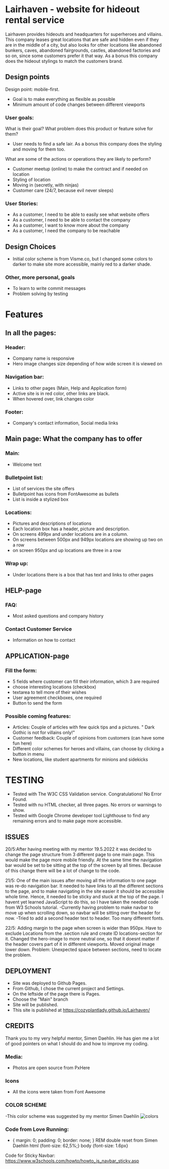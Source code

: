 # Lairhaven - website for hideout rental service

Lairhaven provides hideouts and headquarters for superheroes and villains.
This company leases great locations that are safe and hidden even if they are in the middle of a city,
but also looks for other locations like abandoned bunkers, caves, abandoned fairgrounds, castles, 
abandoned factories and so on, since some customers prefer it that way.
As a bonus this company does the hideout stylings to match the customers brand.

## Design points

Design point: mobile-first. 
- Goal is to make everything as flexible as possible
- Minimum amount of code changes between different viewports

### User goals:
What is their goal? What problem does this product or feature solve for them?
- User needs to find a safe lair. As a bonus this company does the styling and moving for them too.

		
What are some of the actions or operations they are likely to perform?
- Customer meetup (online) to make the contract and if needed on location
- Styling of location
- Moving in (secretly, with ninjas)
- Customer care (24/7, because evil never sleeps)

### User Stories:
- As a customer, I need to be able to easily see what website offers
- As a customer, I need to be able to contact the company
- As a customer, I want to know more about the company
- As a customer, I need the company to be reachable


## Design Choices

- Initial color scheme is from Visme.co, but I changed some colors to darker to make site more accessible, mainly red to a darker shade.

### Other, more personal, goals
- To learn to write commit messages 
- Problem solving by testing

# Features

## In all the pages:

### Header:
- Company name is responsive
- Hero image changes size depending of how wide screen it is viewed on

### Navigation bar:
- Links to other pages (Main, Help and Application form)
- Active site is in red color, other links are black.
- When hovered over, link changes color

### Footer:
- Company's contact information, Social media links

## Main page: What the company has to offer

### Main:
- Welcome text

### Bulletpoint list:
- List of services the site offers
- Bulletpoint has icons from FontAwesome as bullets
- List is inside a stylized box

### Locations:
- Pictures and descriptions of locations
- Each location box has a header, picture and description.
- On screens 499px and under locations are in a column.
- On screens between 500px and 949px locations are showing up two on a row
- on screen 950px and up locations are three in a row

### Wrap up:
- Under locations there is a box that has text and links to other pages 

## HELP-page

### FAQ:
- Most asked questions and company history

### Contact Customer Service
- Information on how to contact

## APPLICATION-page
### Fill the form:
- 5 fields where customer can fill their information, which 3 are required
- choose interesting locations (checkbox)
- textarea to tell more of their wishes
- User agreement checkboxes, one required
- Button to send the form

### Possible coming features:
- Articles: Couple of articles with few quick tips and a pictures.
" Dark Gothic is not for villains only!"
- Customer feedback: Couple of opinions from customers (can have some fun here)
- Different color schemes for heroes and villains, can choose by clicking a button in menu
- New locations, like student apartments for minions and sidekicks

 # TESTING

 - Tested with The W3C CSS Validation service. Congratulations! No Error Found.
 - Tested with nu HTML checker, all three pages. No errors or warnings to show.
 - Tested with Google Chrome developer tool Lighthouse to find any remaining errors and to make page more accessible.

## ISSUES

20/5:After having meeting with my mentor 19.5.2022 it was decided to change the page structure from 3 different page to one main page. This would make the page more mobile friendly. At the same time the navigation bar would be set to be sitting at the top of the screen by all times. Because of this change there will be a lot of change to the code.

21/5: One of the main issues after moving all the information to one page was re-do navigation bar. It needed to have links to all the different sections to the page, and to make navigating in the site easier it should be accessible whole time. Hence, it needed to be sticky and stuck at the top of the page. I havent yet learned JavaScript to do this, so I have taken the needed code from W3 Schools tutorial.
-Currently having problem to make navbar to move up when scrolling down, so navbar will be sitting over the header for now.
-Tried to add a second header text to header. Too many different fonts.

22/5: Adding margin to the page when screen is wider than 950px. Have to exclude Locations from the .section rule and create  ID locations-section for it.
Changed the hero-image to more neutral one, so that it doesnt matter if the header covers part of it in different viewports. Moved original image lower down.
Problem: Unexpected space between sections, need to locate the problem.





## DEPLOYMENT

- Site was deployed to Github Pages.
- From Github, I chose the current project and Settings.
- On the leftside of the page there is Pages.
- Choose the "Main" branch
- Site will be published.
- This site is published at https://cozyplantlady.github.io/Lairhaven/



## CREDITS

Thank you to my very helpful mentor, Simen Daehlin. He has gien me a lot of good pointers on what I should do and how to improve my coding.

### Media:
- Photos are open source from PxHere

### Icons
- All the icons were taken from Font Awesome

### COLOR SCHEME
-This color scheme was suggested by my mentor Simen Daehlin
![colors](assets/images/colorscheme.jpeg "Color scheme")

### Code from Love Running:
* {
    margin: 0;
    padding: 0;
    border: none;
}
REM double reset from Simen Daehlin
html {font-size: 62,5%;}
body {font-size: 1.6px}

Code for Sticky Navbar:
https://www.w3schools.com/howto/howto_js_navbar_sticky.asp